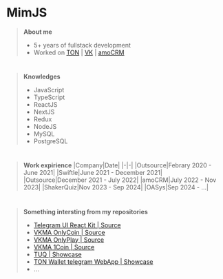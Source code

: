 # MimJS

> **About me**
> - 5+ years of fullstack development
> - Worked on [TON](ton.org) | [VK](vk.ru) | [amoCRM](amocrm.ru)
#
> **Knowledges**
> - JavaScript
> - TypeScript
> - ReactJS
> - NextJS
> - Redux
> - NodeJS
> - MySQL
> - PostgreSQL
#
> **Work expirience**
> |Company|Date|
> |-|-|
> |Outsource|Febrary 2020 - June 2021|
> |Swiftle|June 2021 - December 2021|
> |Outsource|December 2021 - July 2022|
> |amoCRM|July 2022 - Nov 2023|
> |ShakerQuiz|Nov 2023 - Sep 2024|
> |OASys|Sep 2024 - ...|
#
> **Something intersting from my repositories**
> - [Telegram UI React Kit | Source](https://github.com/astralyxdev/twa-ui)
> - [VKMA OnlyCoin | Source](https://github.com/MimJS/onlyCoin)
> - [VKMA OnlyPlay | Source](https://github.com/MimJS/onlyPlay)
> - [VKMA 1Coin | Source](https://github.com/MimJS/1coin-front-ishod)
> - [TUQ | Showcase](https://tuq.im/tuq)
> - [TON Wallet telegram WebApp | Showcase](https://xJetSwapBot.t.me)
> - ...
